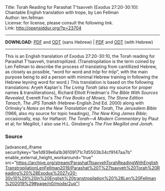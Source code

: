 <html>
<head></head>
<body>
Title: Torah Reading for Parashat T'tsavveh (Exodus 27:20-30:10): Chantable English translation with trope, by Len Fellman<br />
Author: len.fellman<br />
License: for license, please consult the following link.<br />
Link: <a href="http://opensiddur.org/?p=23704">http://opensiddur.org/?p=23704</a>
<p />
<hr />

<style type="text/css" media="all">.printfriendly {display: none!important;}</style>

<strong>DOWNLOAD:</strong> <a href="https://archive.org/download/ParashatTtsavvehTorahReadingWithEnglishTranstropilationLenFellman2019/Parashat%20T%27tsavveh%20Torah%20Reading%20%28Exodus%2027v20-30v10%29%20in%20English%20transtropilation%20%28Len%20Fellman%202019%29%20-%20english%20only.pdf">PDF</a> and <a href="https://archive.org/download/ParashatTtsavvehTorahReadingWithEnglishTranstropilationLenFellman2019/Parashat%20T%27tsavveh%20Torah%20Reading%20%28Exodus%2027v20-30v10%29%20in%20English%20transtropilation%20%28Len%20Fellman%202019%29%20-%20english%20only.odt">ODT</a> (sans Hebrew) | <a href="https://archive.org/download/ParashatTtsavvehTorahReadingWithEnglishTranstropilationLenFellman2019/Parashat%20T%27tsavveh%20Torah%20Reading%20%28Exodus%2027v20-30v10%29%20in%20English%20transtropilation%20%28Len%20Fellman%202019%29.pdf">PDF</a> and <a href="https://archive.org/download/ParashatTtsavvehTorahReadingWithEnglishTranstropilationLenFellman2019/Parashat%20T%27tsavveh%20Torah%20Reading%20%28Exodus%2027v20-30v10%29%20in%20English%20transtropilation%20%28Len%20Fellman%202019%29.odt">ODT</a> (with Hebrew)


<hr />

This is an English translation of Exodus 27:20-30:10, the Torah reading for Parashat T'tsavveh, transtropilized. (Transtropilation is the term coined by Len Fellman to describe the process of translating from cantillized Hebrew, as closely as possible, “word for word and <em>trōp</em> for <em>trōp</em>”, with the main purpose being to aid a person with minimal Hebrew training in following the Hebrew leyning word for word.) This translation is based on the following translations: Aryeh Kaplan's <em>The Living Torah</em> (also my source for proper names & transliterations), Richard Elliott Friedman's <em>The Bible With Sources Revealed</em>, Everett Fox's <em>The Five Books of Moses</em>, <em>The Stone Edition Tanach</em>, <em>The JPS Tanakh</em> (Hebrew-English 2nd Ed. 2000) along with Orlinsky's <em>Notes on the New Translation of the Torah</em>, <em>The Jerusalem Bible</em> (1966, also my source for topic headings), <em>The New King James Bible</em>; occasionally, esp. for Haftarot: <em>The Torah—A Modern Commentary</em> by Plaut et al; for Megillot, I also use H.L. Ginsberg's <em>The Five Megillot and Jonah</em>.

<h3>Source</h3>

[advanced_iframe securitykey="be1d939e6a1b36109171c7d5503b34cf9147aa7b" enable_external_height_workaround="true" src="https://archive.org/stream/ParashatTtsavvehTorahReadingWithEnglishTranstropilationLenFellman2019/Parashat%20T%27tsavveh%20Torah%20Reading%20%28Exodus%2027v20-30v10%29%20in%20English%20transtropilation%20%28Len%20Fellman%202019%29#page/n0/mode/2up"]


</body>
</html>